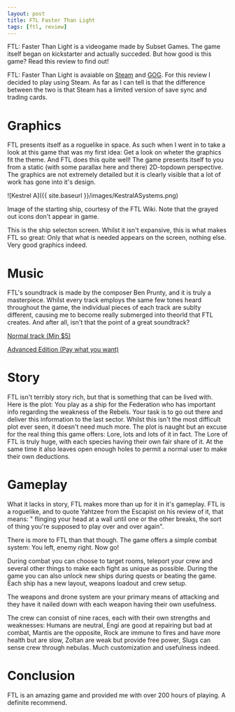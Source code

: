 ```yaml
---
layout: post
title: FTL Faster Than Light
tags: [ftl, review]
---
```


FTL: Faster Than Light is a videogame made by Subset Games. The game itself began on kickstarter and actually succeded. But how good is this game? Read this review to find out!

FTL: Faster Than Light is avaiable on [Steam](http://store.steampowered.com/app/212680/) and [GOG](www.gog.com/game/faster_than_light). For this review I decided to play using Steam. As far as I can tell is that the difference between the two is that Steam has a limited version of save sync and trading cards.

Graphics
========
FTL presents itself as a roguelike in space. As such when I went in to take a look at this game that was my first idea: Get a look on wheter the graphics fit the theme. And FTL does this quite well! The game presents itself to you from a static (with some parallax here and there) 2D-topdown perspective. The graphics are not extremely detailed but it is clearly visible that a lot of work has gone into it's design.

![Kestrel A]({{ site.baseurl }}/images/KestralASystems.png)

Image of the starting ship, courtesy of the FTL Wiki. Note that the grayed out icons don't appear in game.

This is the ship selecton screen. Whilst it isn't expansive, this is what makes FTL so great: Only that what is needed appears on the screen, nothing else. Very good graphics indeed.

Music
=====
FTL's soundtrack is made by the composer Ben Prunty, and it is truly a masterpiece. Whilst every track employs the same few tones heard throughout the game, the individual pieces of each track are sublty different, causing me to become really submerged into theorld that FTL creates. And after all, isn't that the point of a great soundtrack?

[Normal track (Min $5)](https://benprunty.bandcamp.com/album/ftl)

[Advanced Edition (Pay what you want)](https://benprunty.bandcamp.com/album/ftl)

Story
=====
FTL isn't terribly story rich, but that is something that can be lived with. Here is the plot: You play as a ship for the Federation who has important info regarding the weakness of the Rebels. Your task is to go out there and deliver this information to the last sector. Whilst  this isn't the most difficult plot ever seen, it doesn't need much more. The plot is naught but an excuse for the real thing this game offers: Lore, lots and lots of it in fact. The Lore of FTL is truly huge, with each species having their own fair share of it. At the same time it also leaves open enough holes to permit a normal user to make their own deductions.

Gameplay
=========
What it lacks in story, FTL makes more than up for it in it's gameplay. FTL is a roguelike, and to quote Yahtzee from the Escapist on his review of it, that means: " flinging your head at a wall until one or the other breaks, the sort of thing you're supposed to play over and over again".

There is more to FTL than that though. The game offers a simple combat system: You left, enemy right. Now go!

During combat you can choose to target rooms, teleport your crew and several other things to make each fight as unique as possible. During the game you can also unlock new ships during quests or beating the game. Each ship has a new layout, weapons loadout and crew setup.

The weapons and drone system are your primary means of attacking and they have it nailed down with each weapon having their own usefulness.

The crew can consist of nine races, each with their own strengths and weaknesses: Humans are neutral, Engi are good at repairing but bad at combat, Mantis are the opposite, Rock are immune to fires and have more health but are slow, Zoltan are weak but provide free power, Slugs can sense crew through nebulas. Much customization and usefulness indeed.

Conclusion
=========
FTL is an amazing game and provided me with over 200 hours of playing. A definite recommend.